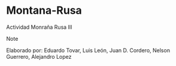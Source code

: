 # Montana-Rusa
Actividad Monraña Rusa III

>[!note]
>Elaborado por: Eduardo Tovar, Luis León, Juan D. Cordero, Nelson Guerrero, Alejandro Lopez
